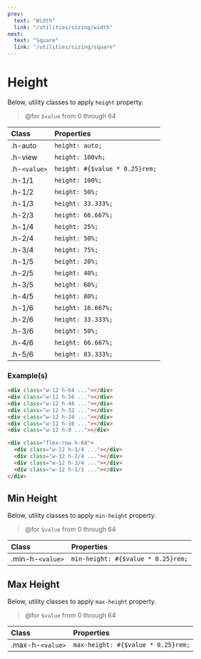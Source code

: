 ```yaml
---
prev:
  text: "Width"
  link: "/utilities/sizing/width"
next:
  text: "Square"
  link: "/utilities/sizing/square"
---
```


# Height

Below, utility classes to apply `height` property.

> @for `$value` from 0 through 64

| Class        | Properties                     |
| :----------- | :----------------------------- |
| .h-auto      | `height: auto;`                |
| .h-view      | `height: 100vh;`               |
| .h-`<value>` | `height: #{$value * 0.25}rem;` |
| .h-1/1       | `height: 100%;`                |
| .h-1/2       | `height: 50%;`                 |
| .h-1/3       | `height: 33.333%;`             |
| .h-2/3       | `height: 66.667%;`             |
| .h-1/4       | `height: 25%;`                 |
| .h-2/4       | `height: 50%;`                 |
| .h-3/4       | `height: 75%;`                 |
| .h-1/5       | `height: 20%;`                 |
| .h-2/5       | `height: 40%;`                 |
| .h-3/5       | `height: 60%;`                 |
| .h-4/5       | `height: 80%;`                 |
| .h-1/6       | `height: 16.667%;`             |
| .h-2/6       | `height: 33.333%;`             |
| .h-3/6       | `height: 50%;`                 |
| .h-4/6       | `height: 66.667%;`             |
| .h-5/6       | `height: 83.333%;`             |

### Example(s)

<div class="flex-row gap-x-2 radius-8 p-6 mt-8" style="background-color: var(--vp-c-bg-alt);">
  <div class="w-12 h-64 radius-4" style="background-color: var(--vp-c-brand-3);" />
  <div class="w-12 h-56 radius-4" style="background-color: var(--vp-c-brand-3);" />
  <div class="w-12 h-48 radius-4" style="background-color: var(--vp-c-brand-3);" />
  <div class="w-12 h-32 radius-4" style="background-color: var(--vp-c-brand-3);" />
  <div class="w-12 h-24 radius-4" style="background-color: var(--vp-c-brand-3);" />
  <div class="w-12 h-16 radius-4" style="background-color: var(--vp-c-brand-3);" />
  <div class="w-12 h-8 radius-4" style="background-color: var(--vp-c-brand-3);" />
</div>

```html
<div class="w-12 h-64 ..."></div>
<div class="w-12 h-56 ..."></div>
<div class="w-12 h-48 ..."></div>
<div class="w-12 h-32 ..."></div>
<div class="w-12 h-24 ..."></div>
<div class="w-12 h-16 ..."></div>
<div class="w-12 h-8 ..."></div>
```

<div class="radius-8 p-6" style="background-color: var(--vp-c-bg-alt);">
  <div class="flex-row gap-x-2 h-64">
    <div class="w-12 h-1/4 radius-4" style="background-color: var(--vp-c-brand-3);" />
    <div class="w-12 h-2/4 radius-4" style="background-color: var(--vp-c-brand-3);" />
    <div class="w-12 h-3/4 radius-4" style="background-color: var(--vp-c-brand-3);" />
    <div class="w-12 h-1/1 radius-4" style="background-color: var(--vp-c-brand-3);" />
  </div>
</div>

```html
<div class="flex-row h-64">
  <div class="w-12 h-1/4 ..."></div>
  <div class="w-12 h-2/4 ..."></div>
  <div class="w-12 h-3/4 ..."></div>
  <div class="w-12 h-1/1 ..."></div>
</div>
```

## Min Height

Below, utility classes to apply `min-height` property.

> @for `$value` from 0 through 64

| Class            | Properties                         |
| :--------------- | :--------------------------------- |
| .min-h-`<value>` | `min-height: #{$value * 0.25}rem;` |

## Max Height

Below, utility classes to apply `max-height` property.

> @for `$value` from 0 through 64

| Class            | Properties                         |
| :--------------- | :--------------------------------- |
| .max-h-`<value>` | `max-height: #{$value * 0.25}rem;` |
